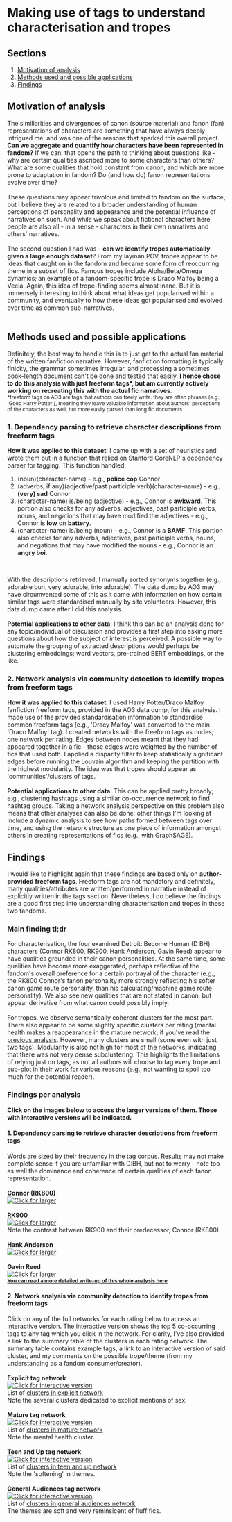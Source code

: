 # Making use of tags to understand characterisation and tropes

## Sections
1. [Motivation of analysis](#motivation-of-analysis)<br>
2. [Methods used and possible applications](#methods-used-and-possible-applications)<br>
3. [Findings](#findings)

## Motivation of analysis
The similiarities and divergences of canon (source material) and fanon (fan) representations of characters are something that have always deeply intrigued me, and was one of the reasons that sparked this overall project. <b>Can we aggregate and quantify how characters have been represented in fandom?</b> If we can, that opens the path to thinking about questions like - why are certain qualities ascribed more to some characters than others? What are some qualities that hold constant from canon, and which are more prone to adaptation in fandom? Do (and how do) fanon representations evolve over time?<br>
<br>
These questions may appear frivolous and limited to fandom on the surface, but I believe they are related to a broader understanding of human perceptions of personality and appearance and the potential influence of narratives on such. And while we speak about fictional characters here, people are also all - in a sense - characters in their own narratives and others' narratives.<br>
<br>
The second question I had was - <b>can we identify tropes automatically given a large enough dataset</b>? From my layman POV, tropes appear to be ideas that caught on in the fandom and became some form of reoccurring theme in a subset of fics. Famous tropes include Alpha/Beta/Omega dynamics; an example of a fandom-specific trope is Draco Malfoy being a Veela. Again, this idea of trope-finding seems almost inane. But it is immensely interesting to think about what ideas get popularised within a community, and eventually to how these ideas got popularised and evolved over time as common sub-narratives.<br>
<br>

## Methods used and possible applications
Definitely, the best way to handle this is to just get to the actual fan material of the written fanfiction narrative. However, fanfiction formatting is typically finicky, the grammar sometimes irregular, and processing a sometimes book-length document can't be done and tested that easily. <b>I hence chose to do this analysis with just freeform tags*, but am currently actively working on recreating this with the actual fic narratives</b>.<br>
<small>*freeform tags on AO3 are tags that authors can freely write. they are often phrases (e.g., 'Good Harry Potter'), meaning they leave valuable information about authors' perceptions of the characters as well, but more easily parsed than long fic documents</small>

### 1. Dependency parsing to retrieve character descriptions from freeform tags
<b>How it was applied to this dataset</b>: I came up with a set of heuristics and wrote them out in a function that relied on Stanford CoreNLP's dependency parser for tagging. This function handled: <br>

1. (noun)(character-name) - e.g., <b>police cop</b> Connor <br>
2. (adverbs, if any)(adjective/past participle verb)(character-name) - e.g., <b>(very) sad</b> Connor<br>
3. (character-name) is/being (adjective) - e.g., Connor is <b>awkward</b>. This portion also checks for any adverbs, adjectives, past participle verbs, nouns, and negations that may have modified the adjectives - e.g., Connor is <b>low</b> on <b>battery</b>.<br>
4. (character-name) is/being (noun) - e.g., Connor is a <b>BAMF</b>. This portion also checks for any adverbs, adjectives, past participle verbs, nouns, and negations that may have modified the nouns - e.g., Connor is an <b>angry boi</b>.<br>
<br>

With the descriptions retrieved, I manually sorted synonyms together (e.g., adorable bun, very adorable, into adorable). The data dump by AO3 may have circumvented some of this as it came with information on how certain similar tags were standardised manually by site volunteers. However, this data dump came after I did this analysis.<br>
<br>
<b>Potential applications to other data</b>: I think this can be an analysis done for any topic/individual of discussion and provides a first step into asking more questions about how the subject of interest is perceived. A possible way to automate the grouping of extracted descriptions would perhaps be clustering embeddings; word vectors, pre-trained BERT embeddings, or the like. 

### 2. Network analysis via community detection to identify tropes from freeform tags
<b>How it was applied to this dataset</b>: I used Harry Potter/Draco Malfoy fanfiction freeform tags, provided in the AO3 data dump, for this analysis. I made use of the provided standardisation information to standardise common freeform tags (e.g., 'Dracy Malfoy' was converted to the main 'Draco Malfoy' tag). I created networks with the freeform tags as nodes; one network per rating. Edges between nodes meant that they had appeared together in a fic - these edges were weighted by the number of fics that used both. I applied a disparity filter to keep statistically significant edges before running the Louvain algorithm and keeping the partition with the highest modularity. The idea was that tropes should appear as 'communities'/clusters of tags.<br>
<br>
<b>Potential applications to other data</b>: This can be applied pretty broadly; e.g., clustering hashtags using a similar co-occurrence network to find hashtag groups. Taking a network analysis perspective on this problem also means that other analyses can also be done; other things I'm looking at include a dynamic analysis to see how paths formed between tags over time, and using the network structure as one piece of information amongst others in creating representations of fics (e.g., with GraphSAGE).

## Findings
I would like to highlight again that these findings are based only on <b>author-provided freeform tags</b>. Freeform tags are not mandatory and definitely, many qualities/attributes are written/performed in narrative instead of explicitly written in the tags section. Nevertheless, I do believe the findings are a good first step into understanding characterisation and tropes in these two fandoms.

### Main finding tl;dr
For characterisation, the four examined Detroit: Become Human (D:BH) characters (Connor RK800, RK900, Hank Anderson, Gavin Reed) appear to have qualities grounded in their canon personalities. At the same time, some qualities have become more exaggerated, perhaps reflective of the fandom's overall preference for a certain portrayal of the character (e.g., the RK800 Connor's fanon personality more strongly reflecting his softer canon game route personality, than his calculating/machine game route personality). We also see new qualities that are not stated in canon, but appear derivative from what canon could possibly imply. <br>
<br> 
For tropes, we observe semantically coherent clusters for the most part. There also appear to be some slightly specific clusters per rating (mental health makes a reappearance in the mature network; if you've read the [previous analysis](https://dru-r.github.io/portfolio/p1/mature-vs-explicit.html). However, many clusters are small (some even with just two tags). Modularity is also not high for most of the networks, indicating that there was not very dense subclustering. This highlights the limitations of relying just on tags, as not all authors will choose to tag every trope and sub-plot in their work for various reasons (e.g., not wanting to spoil too much for the potential reader).

### Findings per analysis
<b>Click on the images below to access the larger versions of them. Those with interactive versions will be indicated.</b><br>

#### 1. Dependency parsing to retrieve character descriptions from freeform tags
Words are sized by their frequency in the tag corpus. Results may not make complete sense if you are unfamiliar with D:BH, but not to worry - note too as well the dominance and coherence of certain qualities of each fanon representation.<br>
<br>
<b>Connor (RK800)</b><br>
<a href="https://dru-r.github.io/ao3-dbh-analysis/visuals/08_charatags/connor_wc.png">
    <img src="https://raw.githubusercontent.com/dru-r/ao3-dbh-analysis/master/docs/visuals/08_charatags/connor_wc.png" title="Click for larger" alt="Click for larger"/></a>
<br>
<br>
<b>RK900</b><br>
<a href="https://dru-r.github.io/ao3-dbh-analysis/visuals/08_charatags/nines_wc.png">
    <img src="https://raw.githubusercontent.com/dru-r/ao3-dbh-analysis/master/docs/visuals/08_charatags/nines_wc.png" title="Click for larger" alt="Click for larger"/></a>
<br>
Note the contrast between RK900 and their predecessor, Connor (RK800). <br>
<br>
<b>Hank Anderson</b><br>
<a href="https://dru-r.github.io/ao3-dbh-analysis/visuals/08_charatags/hank_wc.png">
    <img src="https://raw.githubusercontent.com/dru-r/ao3-dbh-analysis/master/docs/visuals/08_charatags/hank_wc.png" title="Click for larger" alt="Click for larger"/></a>
<br>
<br>
<b>Gavin Reed</b><br>
<a href="https://dru-r.github.io/ao3-dbh-analysis/visuals/08_charatags/gavin_wc.png">
    <img src="https://raw.githubusercontent.com/dru-r/ao3-dbh-analysis/master/docs/visuals/08_charatags/gavin_wc.png" title="Click for larger" alt="Click for larger"/></a>
<br>
<small><b>[You can read a more detailed write-up of this whole analysis here](https://dru-r.github.io/ao3-dbh-analysis/dbh-charadescripts.html)</small></b>

#### 2. Network analysis via community detection to identify tropes from freeform tags
Click on any of the full networks for each rating below to access an interactive version. The interactive version shows the top 5 co-occurring tags to any tag which you click in the network. For clarity, I've also provided a link to the summary table of the clusters in each rating network. The summary table contains example tags, a link to an interactive version of said cluster, and my comments on the possible trope/theme (from my understanding as a fandom consumer/creator).<br>
<br>
<b>Explicit tag network</b><br>
<a href="https://dru-r.github.io/ao3-dbh-analysis/visuals/drarry/01_tagnetworks/explicit/full_explicit.html">
    <img src="https://raw.githubusercontent.com/dru-r/portfolio/main/docs/p1/imgs/exp-network.JPG" title="Click for interactive version" alt="Click for interactive version"/></a><br>
List of [clusters in explicit network](https://dru-r.github.io/ao3-dbh-analysis/drarry-tropesfromtags.html#explicit-tag-network)<br>
Note the several clusters dedicated to explicit mentions of sex.<br>
<br>
<b>Mature tag network</b><br>
<a href="https://dru-r.github.io/ao3-dbh-analysis/visuals/drarry/01_tagnetworks/mature/full_mature.html">
    <img src="https://raw.githubusercontent.com/dru-r/portfolio/main/docs/p1/imgs/mature-network.JPG" title="Click for interactive version" alt="Click for interactive version"/></a><br>
List of [clusters in mature network](https://dru-r.github.io/ao3-dbh-analysis/drarry-tropesfromtags.html#mature-tag-network)<br>
Note the mental health cluster.<br>
<br>
<b>Teen and Up tag network</b><br>
<a href="https://dru-r.github.io/ao3-dbh-analysis/visuals/drarry/01_tagnetworks/teen/full_teen.html">
    <img src="https://raw.githubusercontent.com/dru-r/portfolio/main/docs/p1/imgs/teen-network.JPG" title="Click for interactive version" alt="Click for interactive version"/></a><br>
List of [clusters in teen and up network](https://dru-r.github.io/ao3-dbh-analysis/drarry-tropesfromtags.html#teen-tag-network)<br>
Note the 'softening' in themes.<br>
<br>
<b>General Audiences tag network</b><br>
<a href="https://dru-r.github.io/ao3-dbh-analysis/visuals/drarry/01_tagnetworks/gen/full_gen.html">
    <img src="https://raw.githubusercontent.com/dru-r/portfolio/main/docs/p1/imgs/ga-network.JPG" title="Click for interactive version" alt="Click for interactive version"/></a><br>
List of [clusters in general audiences network](https://dru-r.github.io/ao3-dbh-analysis/drarry-tropesfromtags.html#gen-tag-network)<br>
The themes are soft and very reminsicent of fluff fics.

